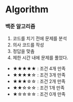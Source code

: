 # Algorithm
### 백준 알고리즘 
1. 코드를 치기 전에 문제를 분석
2. 의사 코드를 작성
3. 정답을 맞춤
4. 제한 시간 내에 문제를 풀었다.

- ★★★★★ :	조건 4개 만족 
- ★★★★☆ : 조건 3개 만족
- ★★★☆☆ : 조건 2개 만족
- ★★☆☆☆ : 조건 1개 만족
- ★☆☆☆☆ : 조건 0개 만족
